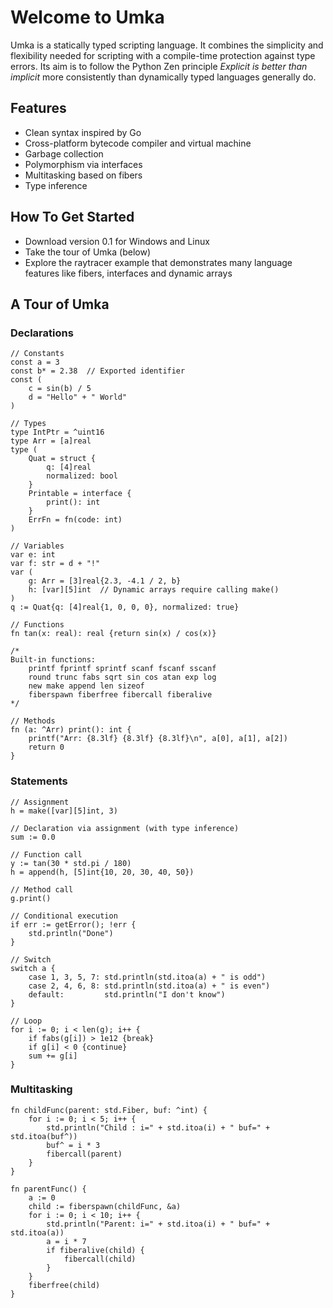 # Welcome to Umka
Umka is a statically typed scripting language. It combines the simplicity and flexibility needed for scripting with a compile-time protection against type errors. Its aim is to follow the Python Zen principle _Explicit is better than implicit_ more consistently than dynamically typed languages generally do.

## Features
* Clean syntax inspired by Go
* Cross-platform bytecode compiler and virtual machine
* Garbage collection
* Polymorphism via interfaces
* Multitasking based on fibers
* Type inference

## How To Get Started
* Download version 0.1 for Windows and Linux
* Take the tour of Umka (below)
* Explore the raytracer example that demonstrates many language features like fibers, interfaces and dynamic arrays

## A Tour of Umka
### Declarations
```
// Constants
const a = 3
const b* = 2.38  // Exported identifier
const (
    c = sin(b) / 5
    d = "Hello" + " World"
)

// Types
type IntPtr = ^uint16
type Arr = [a]real
type (
    Quat = struct {
        q: [4]real
        normalized: bool
    }
    Printable = interface {
        print(): int
    }
    ErrFn = fn(code: int)
)        

// Variables
var e: int
var f: str = d + "!"
var (
    g: Arr = [3]real{2.3, -4.1 / 2, b}
    h: [var][5]int  // Dynamic arrays require calling make()
)
q := Quat{q: [4]real{1, 0, 0, 0}, normalized: true}

// Functions
fn tan(x: real): real {return sin(x) / cos(x)}

/*
Built-in functions:
    printf fprintf sprintf scanf fscanf sscanf
    round trunc fabs sqrt sin cos atan exp log
    new make append len sizeof
    fiberspawn fiberfree fibercall fiberalive
*/

// Methods
fn (a: ^Arr) print(): int {
    printf("Arr: {8.3lf} {8.3lf} {8.3lf}\n", a[0], a[1], a[2])
    return 0
}
```
### Statements
```
// Assignment
h = make([var][5]int, 3)

// Declaration via assignment (with type inference)
sum := 0.0

// Function call
y := tan(30 * std.pi / 180)
h = append(h, [5]int{10, 20, 30, 40, 50})

// Method call
g.print()

// Conditional execution
if err := getError(); !err {
    std.println("Done")
}

// Switch
switch a {
    case 1, 3, 5, 7: std.println(std.itoa(a) + " is odd")
    case 2, 4, 6, 8: std.println(std.itoa(a) + " is even")
    default:         std.println("I don't know")
}

// Loop
for i := 0; i < len(g); i++ {
    if fabs(g[i]) > 1e12 {break}
    if g[i] < 0 {continue}
    sum += g[i]
}
```
### Multitasking
```
fn childFunc(parent: std.Fiber, buf: ^int) {
    for i := 0; i < 5; i++ {
        std.println("Child : i=" + std.itoa(i) + " buf=" + std.itoa(buf^))
        buf^ = i * 3
        fibercall(parent)
    }
}

fn parentFunc() {
    a := 0
    child := fiberspawn(childFunc, &a)    
    for i := 0; i < 10; i++ {
        std.println("Parent: i=" + std.itoa(i) + " buf=" + std.itoa(a))
        a = i * 7
        if fiberalive(child) {
            fibercall(child)
        }
    }    
    fiberfree(child)
}
```
